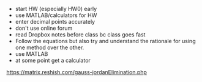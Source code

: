- start HW (especially HW0) early
- use MATLAB/calculators for HW
- enter decimal points accurately
- don't use online forum
- read Dropbox notes before class bc class goes fast
- Follow the equations but also try and understand the rationale for using one method over the other.
- use MATLAB
- at some point get a calculator


https://matrix.reshish.com/gauss-jordanElimination.php